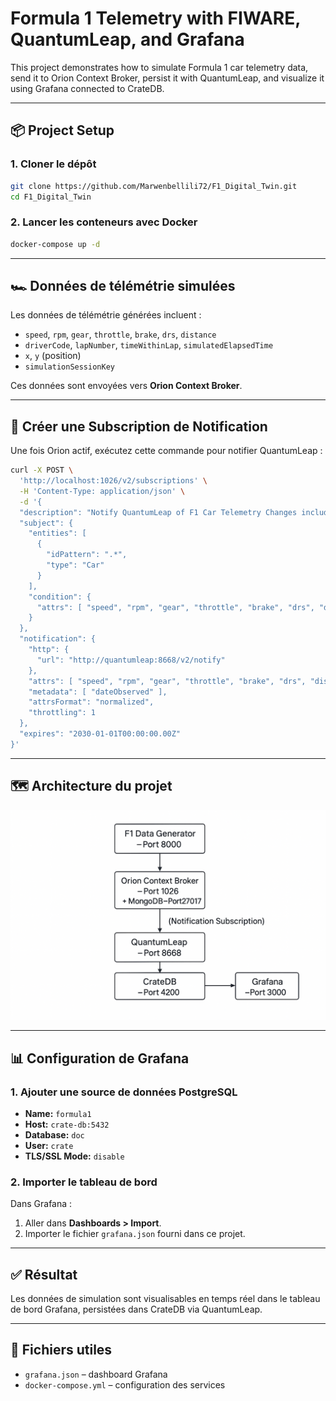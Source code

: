 
# Formula 1 Telemetry with FIWARE, QuantumLeap, and Grafana

This project demonstrates how to simulate Formula 1 car telemetry data, send it to Orion Context Broker, persist it with QuantumLeap, and visualize it using Grafana connected to CrateDB.

---

## 📦 Project Setup

### 1. Cloner le dépôt

```bash
git clone https://github.com/Marwenbellili72/F1_Digital_Twin.git
cd F1_Digital_Twin
```

### 2. Lancer les conteneurs avec Docker

```bash
docker-compose up -d
```

---

## 🏎️ Données de télémétrie simulées

Les données de télémétrie générées incluent :

- `speed`, `rpm`, `gear`, `throttle`, `brake`, `drs`, `distance`
- `driverCode`, `lapNumber`, `timeWithinLap`, `simulatedElapsedTime`
- `x`, `y` (position)
- `simulationSessionKey`

Ces données sont envoyées vers **Orion Context Broker**.

---

## 🔔 Créer une Subscription de Notification

Une fois Orion actif, exécutez cette commande pour notifier QuantumLeap :

```bash
curl -X POST \
  'http://localhost:1026/v2/subscriptions' \
  -H 'Content-Type: application/json' \
  -d '{
  "description": "Notify QuantumLeap of F1 Car Telemetry Changes including position",
  "subject": {
    "entities": [
      {
        "idPattern": ".*",
        "type": "Car"
      }
    ],
    "condition": {
      "attrs": [ "speed", "rpm", "gear", "throttle", "brake", "drs", "distance", "lapNumber", "timeWithinLap", "simulatedElapsedTime", "x", "y" ]
    }
  },
  "notification": {
    "http": {
      "url": "http://quantumleap:8668/v2/notify"
    },
    "attrs": [ "speed", "rpm", "gear", "throttle", "brake", "drs", "distance", "driverCode", "lapNumber", "timeWithinLap", "simulatedElapsedTime", "simulationSessionKey", "x", "y" ],
    "metadata": [ "dateObserved" ],
    "attrsFormat": "normalized",
    "throttling": 1
  },
  "expires": "2030-01-01T00:00:00.00Z"
}'
```

---

## 🗺️ Architecture du projet

![Architecture](https://github.com/Marwenbellili72/F1_Digital_Twin/blob/main/img.png)

---

## 📊 Configuration de Grafana

### 1. Ajouter une source de données PostgreSQL

- **Name:** `formula1`
- **Host:** `crate-db:5432`
- **Database:** `doc`
- **User:** `crate`
- **TLS/SSL Mode:** `disable`

### 2. Importer le tableau de bord

Dans Grafana :

1. Aller dans **Dashboards > Import**.
2. Importer le fichier `grafana.json` fourni dans ce projet.

---

## ✅ Résultat

Les données de simulation sont visualisables en temps réel dans le tableau de bord Grafana, persistées dans CrateDB via QuantumLeap.

---

## 📁 Fichiers utiles

- `grafana.json` – dashboard Grafana
- `docker-compose.yml` – configuration des services
